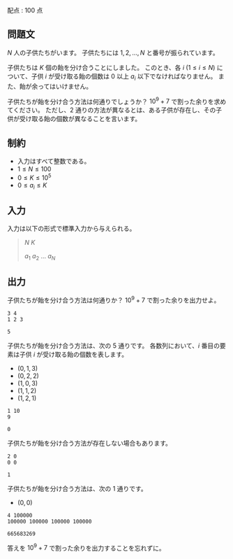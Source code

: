 配点 : $100$ 点

## 問題文

$N$ 人の子供たちがいます。
子供たちには $1, 2, \ldots, N$ と番号が振られています。

子供たちは $K$ 個の飴を分け合うことにしました。
このとき、各 $i$ ($1 \leq i \leq N$) について、子供 $i$ が受け取る飴の個数は $0$ 以上 $a_i$ 以下でなければなりません。
また、飴が余ってはいけません。

子供たちが飴を分け合う方法は何通りでしょうか？
$10^9 + 7$ で割った余りを求めてください。
ただし、$2$ 通りの方法が異なるとは、ある子供が存在し、その子供が受け取る飴の個数が異なることを言います。

## 制約

- 入力はすべて整数である。
- $1 \leq N \leq 100$
- $0 \leq K \leq 10^5$
- $0 \leq a_i \leq K$

## 入力

入力は以下の形式で標準入力から与えられる。

> $N$ $K$
> 
> $a_1$ $a_2$ $\ldots$ $a_N$

## 出力

子供たちが飴を分け合う方法は何通りか？
$10^9 + 7$ で割った余りを出力せよ。

```input1
3 4
1 2 3
```

```output1
5
```

子供たちが飴を分け合う方法は、次の $5$ 通りです。
各数列において、$i$ 番目の要素は子供 $i$ が受け取る飴の個数を表します。

- $(0, 1, 3)$
- $(0, 2, 2)$
- $(1, 0, 3)$
- $(1, 1, 2)$
- $(1, 2, 1)$

```input2
1 10
9
```

```output2
0
```

子供たちが飴を分け合う方法が存在しない場合もあります。

```input3
2 0
0 0
```

```output3
1
```

子供たちが飴を分け合う方法は、次の $1$ 通りです。

- $(0, 0)$

```input4
4 100000
100000 100000 100000 100000
```

```output4
665683269
```

答えを $10^9 + 7$ で割った余りを出力することを忘れずに。